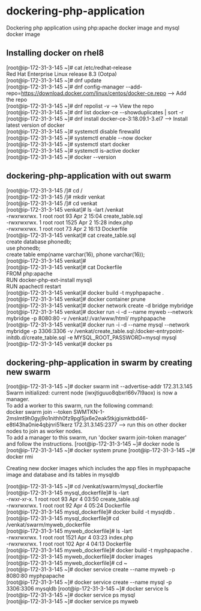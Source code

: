 # dockering-php-application
Dockering php application using php:apache docker image and mysql docker image

## Installing docker on rhel8
[root@ip-172-31-3-145 ~]# cat /etc/redhat-release  
Red Hat Enterprise Linux release 8.3 (Ootpa)  
[root@ip-172-31-3-145 ~]# dnf update  
[root@ip-172-31-3-145 ~]# dnf config-manager --add-repo=https://download.docker.com/linux/centos/docker-ce.repo --> Add the repo  
[root@ip-172-31-3-145 ~]# dnf repolist -v --> View the repo  
[root@ip-172-31-3-145 ~]# dnf list docker-ce --showduplicates | sort -r  
[root@ip-172-31-3-145 ~]# dnf install docker-ce-3:18.09.1-3.el7 --> Install latest version of docker  
[root@ip-172-31-3-145 ~]# systemctl disable firewalld  
[root@ip-172-31-3-145 ~]# systemctl enable --now docker  
[root@ip-172-31-3-145 ~]# systemctl start docker  
[root@ip-172-31-3-145 ~]# systemctl is-active docker  
[root@ip-172-31-3-145 ~]# docker --version  

## dockering-php-application with out swarm
[root@ip-172-31-3-145 /]# cd /  
[root@ip-172-31-3-145 /]# mkdir venkat  
[root@ip-172-31-3-145 /]# cd venkat  
[root@ip-172-31-3-145 venkat]# ls -lart /venkat  
-rwxrwxrwx.  1 root root   93 Apr  2 15:04 create_table.sql  
-rwxrwxrwx.  1 root root 1525 Apr  2 15:28 index.php  
-rwxrwxrwx.  1 root root   73 Apr  2 16:13 Dockerfile  
[root@ip-172-31-3-145 venkat]# cat create_table.sql  
create database phonedb;  
use phonedb;  
create table emp(name varchar(16), phone varchar(16));  
[root@ip-172-31-3-145 venkat]#  
[root@ip-172-31-3-145 venkat]# cat Dockerfile  
FROM php:apache  
RUN docker-php-ext-install mysqli  
RUN apachectl restart  
[root@ip-172-31-3-145 venkat]# docker build -t myphpapache .  
[root@ip-172-31-3-145 venkat]# docker container prune  
[root@ip-172-31-3-145 venkat]# docker network create -d bridge mybridge  
[root@ip-172-31-3-145 venkat]# docker run -i -d --name myweb --network mybridge -p 8080:80 -v /venkat/:/var/www/html/ myphpapache  
[root@ip-172-31-3-145 venkat]# docker run -i -d --name mysql --network mybridge -p 3306:3306 -v /venkat/create_table.sql:/docker-entrypoint-initdb.d/create_table.sql -e MYSQL_ROOT_PASSWORD=mysql mysql  
[root@ip-172-31-3-145 venkat]# docker ps  

## dockering-php-application in swarm by creating new swarm
[root@ip-172-31-3-145 ~]# docker swarm init --advertise-addr 172.31.3.145  
Swarm initialized: current node (iwxjtiguuo8qbxrl66v7l9aox) is now a manager.  
To add a worker to this swarm, run the following command:  
 docker swarm join --token SWMTKN-1-2mslmt9h0gyj9o1nithh0fz9pgl5jx6e2eak5tkjgismktbd46-e8tl43ha0nie4qbjnri51kerz 172.31.3.145:2377 --> run this on other docker nodes to join as worker nodes.  
To add a manager to this swarm, run 'docker swarm join-token manager' and follow the instructions. 
[root@ip-172-31-3-145 ~]# docker node ls  
[root@ip-172-31-3-145 ~]# docker system prune
[root@ip-172-31-3-145 ~]# docker rmi <images>

Creating new docker images which includes the app files in myphpapache image and database and its tables in mysqldb

[root@ip-172-31-3-145 ~]# cd /venkat/swarm/mysql_dockerfile  
[root@ip-172-31-3-145 mysql_dockerfile]# ls -lart   
-rwxr-xr-x. 1 root root 93 Apr  4 03:50 create_table.sql  
-rwxrwxrwx. 1 root root 92 Apr  4 05:24 Dockerfile  
[root@ip-172-31-3-145 mysql_dockerfile]# docker build -t mysqldb .  
[root@ip-172-31-3-145 mysql_dockerfile]# cd /venkat/swarm/myweb_dockerfile  
[root@ip-172-31-3-145 myweb_dockerfile]# ls -lart  
-rwxrwxrwx. 1 root root 1521 Apr  4 03:23 index.php  
-rwxrwxrwx. 1 root root  102 Apr  4 04:13 Dockerfile  
[root@ip-172-31-3-145 myweb_dockerfile]# docker build -t myphpapache .  
[root@ip-172-31-3-145 myweb_dockerfile]# docker images  
[root@ip-172-31-3-145 myweb_dockerfile]# cd ~  
[root@ip-172-31-3-145 ~]# docker service create --name myweb -p 8080:80 myphpapache    
[root@ip-172-31-3-145 ~]# docker service create --name mysql -p 3306:3306 mysqldb 
[root@ip-172-31-3-145 ~]# docker service ls  
[root@ip-172-31-3-145 ~]# docker service ps mysql  
[root@ip-172-31-3-145 ~]# docker service ps myweb  
